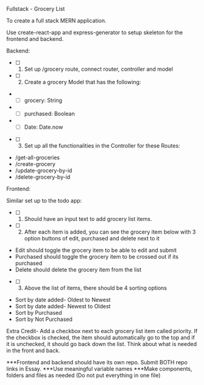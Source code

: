 Fullstack - Grocery List

To create a full stack MERN application.

Use create-react-app and express-generator to setup skeleton for the frontend and backend.

Backend:

- [ ] 1. Set up /grocery route, connect router, controller and model

- [ ] 2. Create a grocery Model that has the following:
*  - [ ] grocery: String
*  - [ ] purchased: Boolean
* - [ ] Date: Date.now

- [ ] 3. Set up all the functionalities in the Controller for these Routes:
* /get-all-groceries
* /create-grocery
* /update-grocery-by-id
* /delete-grocery-by-id

Frontend:

Similar set up to the todo app:

- [ ] 1. Should have an input text to add grocery list items.

- [ ] 2. After each item is added, you can see the grocery item below with 3 option buttons of edit, purchased and delete next to it
* Edit should toggle the grocery item to be able to edit and submit
* Purchased should toggle the grocery item to be crossed out if its purchased
* Delete should delete the grocery item from the list

- [ ] 3. Above the list of items, there should be 4 sorting options
* Sort by date added- Oldest to Newest
* Sort by date added- Newest to Oldest
* Sort by Purchased
* Sort by Not Purchased

Extra Credit- Add a checkbox next to each grocery list item called priority. If the checkbox is checked, the item should automatically go to the top and if it is unchecked, it should go back down the list. Think about what is needed in the front and back.

***Frontend and backend should have its own repo. Submit BOTH repo links in Essay.
***Use meaningful variable names
***Make components, folders and files as needed (Do not put everything in one file)